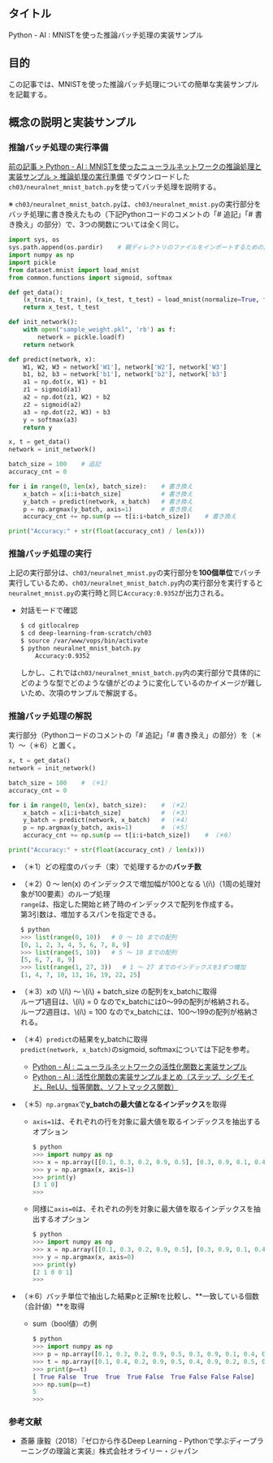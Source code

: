 ## タイトル
Python - AI : MNISTを使った推論バッチ処理の実装サンプル

## 目的
この記事では、MNISTを使った推論バッチ処理についての簡単な実装サンプルを記載する。

## 概念の説明と実装サンプル
### 推論バッチ処理の実行準備
[前の記事 > Python - AI : MNISTを使ったニューラルネットワークの推論処理と実装サンプル > 推論処理の実行準備](https://sigma-se.com/detail/20/#:~:text=%E3%81%A8%E5%AE%9F%E8%A3%85%E3%82%B5%E3%83%B3%E3%83%97%E3%83%AB-,%E6%8E%A8%E8%AB%96%E5%87%A6%E7%90%86%E3%81%AE%E5%AE%9F%E8%A1%8C%E6%BA%96%E5%82%99,-%E5%8F%82%E8%80%83%E6%96%87%E7%8C%AE%E3%81%AE%E3%80%8E%E3%82%BC) でダウンロードした`ch03/neuralnet_mnist_batch.py`を使ってバッチ処理を説明する。

※ `ch03/neuralnet_mnist_batch.py`は、`ch03/neuralnet_mnist.py`の実行部分をバッチ処理に書き換えたもの（下記Pythonコードのコメントの「# 追記」「# 書き換え」の部分）で、3つの関数については全く同じ。

```python
import sys, os
sys.path.append(os.pardir)    # 親ディレクトリのファイルをインポートするための設定
import numpy as np
import pickle
from dataset.mnist import load_mnist
from common.functions import sigmoid, softmax

def get_data():
    (x_train, t_train), (x_test, t_test) = load_mnist(normalize=True, flatten=True, one_hot_label=False)
    return x_test, t_test

def init_network():
    with open("sample_weight.pkl", 'rb') as f:
        network = pickle.load(f)
    return network

def predict(network, x):
    W1, W2, W3 = network['W1'], network['W2'], network['W3']
    b1, b2, b3 = network['b1'], network['b2'], network['b3']
    a1 = np.dot(x, W1) + b1
    z1 = sigmoid(a1)
    a2 = np.dot(z1, W2) + b2
    z2 = sigmoid(a2)
    a3 = np.dot(z2, W3) + b3
    y = softmax(a3)
    return y

x, t = get_data()
network = init_network()

batch_size = 100    # 追記
accuracy_cnt = 0

for i in range(0, len(x), batch_size):    # 書き換え
    x_batch = x[i:i+batch_size]           # 書き換え
    y_batch = predict(network, x_batch)   # 書き換え
    p = np.argmax(y_batch, axis=1)        # 書き換え
    accuracy_cnt += np.sum(p == t[i:i+batch_size])    # 書き換え

print("Accuracy:" + str(float(accuracy_cnt) / len(x)))
```

### 推論バッチ処理の実行

上記の実行部分は、`ch03/neuralnet_mnist.py`の実行部分を**100個単位**でバッチ実行しているため、`ch03/neuralnet_mnist_batch.py`内の実行部分を実行すると`neuralnet_mnist.py`の実行時と同じ`Accuracy:0.9352`が出力される。

- 対話モードで確認
    ```bash
    $ cd gitlocalrep
    $ cd deep-learning-from-scratch/ch03
    $ source /var/www/vops/bin/activate
    $ python neuralnet_mnist_batch.py
        Accuracy:0.9352
    ```

    しかし、これでは`ch03/neuralnet_mnist_batch.py`内の実行部分で具体的にどのような型でどのような値がどのように変化しているのかイメージが難しいため、次項のサンプルで解説する。

### 推論バッチ処理の解説

実行部分（Pythonコードのコメントの「# 追記」「# 書き換え」の部分）を（＊1）〜（＊6）と置く。

```python
x, t = get_data()
network = init_network()

batch_size = 100    # （＊1）
accuracy_cnt = 0

for i in range(0, len(x), batch_size):    # （＊2）
    x_batch = x[i:i+batch_size]           # （＊3）
    y_batch = predict(network, x_batch)   # （＊4）
    p = np.argmax(y_batch, axis=1)        # （＊5）
    accuracy_cnt += np.sum(p == t[i:i+batch_size])    # （＊6）

print("Accuracy:" + str(float(accuracy_cnt) / len(x)))
```

- （＊1）どの程度のバッチ（束）で処理するかの**バッチ数**
- （＊2）0 ～ len(x) のインデックスで増加幅が100となる \\(i\\)（1周の処理対象が100要素）のループ処理<br>
    `range`は、指定した開始と終了時のインデックスで配列を作成する。<br>
    第3引数は、増加するスパンを指定できる。

    ```python
    $ python
    >>> list(range(0, 10))   # 0 ～ 10 までの配列
    [0, 1, 2, 3, 4, 5, 6, 7, 8, 9]
    >>> list(range(5, 10))   # 5 ～ 10 までの配列
    [5, 6, 7, 8, 9]
    >>> list(range(1, 27, 3))   # 1 ～ 27 までのインデックスを3ずつ増加
    [1, 4, 7, 10, 13, 16, 19, 22, 25]
    ```

- （＊3）xの \\(i\\) ～ \\(i\\) + batch_size の配列をx_batchに取得<br>
    ループ1週目は、\\(i\\) = 0 なのでx_batchには0～99の配列が格納される。<br>
    ループ2週目は、\\(i\\) = 100 なのでx_batchには、100～199の配列が格納される。
- （＊4）`predict`の結果をy_batchに取得<br>
    `predict(network, x_batch)`のsigmoid, softmaxについては下記を参考。<br>
    - [Python - AI : ニューラルネットワークの活性化関数と実装サンプル](https://sigma-se.com/detail/17/)<br>
    - [Python - AI : 活性化関数の実装サンプルまとめ（ステップ、シグモイド、ReLU、恒等関数、ソフトマックス関数）](https://sigma-se.com/detail/18/)
- （＊5）`np.argmax`で**y_batchの最大値となるインデックス**を取得
    - `axis=1`は、それぞれの行を対象に最大値を取るインデックスを抽出するオプション
        ```python
        $ python
        >>> import numpy as np
        >>> x = np.array([[0.1, 0.3, 0.2, 0.9, 0.5], [0.3, 0.9, 0.1, 0.4, 0.8], [0.9, 0.2, 0.1, 0.6, 0.5]])
        >>> y = np.argmax(x, axis=1)
        >>> print(y)
        [3 1 0]
        >>>
        ```
    - 同様に`axis=0`は、それぞれの列を対象に最大値を取るインデックスを抽出するオプション
        ```python
        $ python
        >>> import numpy as np
        >>> x = np.array([[0.1, 0.3, 0.2, 0.9, 0.5], [0.3, 0.9, 0.1, 0.4, 0.8], [0.9, 0.2, 0.1, 0.6, 0.5]])
        >>> y = np.argmax(x, axis=0)
        >>> print(y)
        [2 1 0 0 1]
        >>>
        ```
- （＊6）バッチ単位で抽出した結果pと正解tを比較し、**一致している個数（合計値）**を取得
    - sum（bool値）の例
        ```python
        $ python
        >>> import numpy as np
        >>> p = np.array([0.1, 0.3, 0.2, 0.9, 0.5, 0.3, 0.9, 0.1, 0.4, 0.8])
        >>> t = np.array([0.1, 0.4, 0.2, 0.9, 0.5, 0.4, 0.9, 0.2, 0.5, 0.9])
        >>> print(p==t)
        [ True False  True  True  True False  True False False False]
        >>> np.sum(p==t)
        5
        >>>
        ```

### 参考文献
- 斎藤 康毅（2018）『ゼロから作るDeep Learning - Pythonで学ぶディープラーニングの理論と実装』株式会社オライリー・ジャパン
